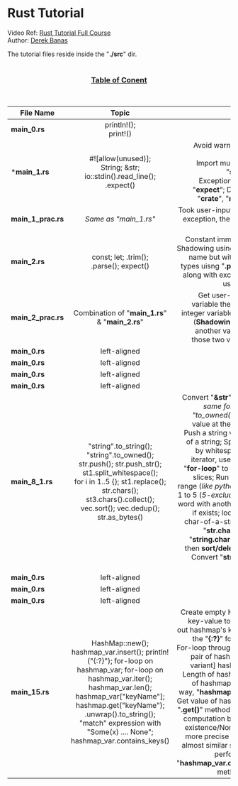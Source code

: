 # Rust Tutorial

Video Ref: [Rust Tutorial Full Course](https://www.youtube.com/watch?v=ygL_xcavzQ4) <br/>
Author: [Derek Banas ](https://www.youtube.com/@derekbanas)

The tutorial files reside inside the "**./src**" dir. <br/><br/>

<h3 align="center"><u>Table of Conent</u></h3>  <br/>

<div align="center">

| File Name   |      Topic      |  Remarks |
|----------|:-------------:|------:|
| **main_0.rs** |  println!(); <br/> print!() | Introduction to <br/> Rust |
| ***main_1.rs** |  #![allow(unused)]; <br/> String; &str; <br/> io::stdin().read_line(); <br/> .expect() | Avoid warnings for unused variables; <br/> Import multiple traits from "**std::io**" module; <br/> Exception handling using "**expect**"; Doc about "**std**", "**crate**", "**module**", "**trait**" |
| **main_1_prac.rs** |  *Same as "main_1.rs"* | Took user-input while handling exception, then printout in the terminal |
| **main_2.rs** |  const; let; .trim(); <br/> .parse(); expect() |  Constant immutable variable; Shadowing using same variable name but with different data types uisng "**.parse()**" method along with exception handling using "**.expect()**";  |
| **main_2_prac.rs** |  Combination of "**main_1.rs**" & "**main_2.rs**" | Get user-input in a string variable then convert it into integer variable of same name (**Shadowing**); happen with another variable; then add those two variables' values |
| **main_0.rs** |  left-aligned | $1600 |
| **main_0.rs** |  left-aligned | $1600 |
| **main_0.rs** |  left-aligned | $1600 |
| **main_0.rs** |  left-aligned | $1600 |
| **main_8_1.rs** |  "string".to_string(); "string".to_owned(); <br/> str.push(); str.push_str(); <br/> st1.split_whitespace(); <br/> for i in 1..5 {}; st1.replace(); str.chars(); st3.chars().collect(); vec.sort(); vec.dedup(); str.as_bytes() | Convert "**&str**" to **String** (*both same for "to_string()" & "to_owned()"*); Push a char value at the end to a string; Push a string value at the end of a string; Split a string slice by whitespace & return an iterator, use "**iter.next()**" or "**for-loop**" to get those string slices; Run a for loop using range (*like python-range*) from 1 to 5 (*5-excluding*); Replace a word with another from a string if exists; loop through each char-of-a-string while using "**str.chars()**"; Convert a "**string.chars**" into "**vector**" then **sort/delete-duplicates**; Convert "**string.chars**" into "**bytes**"  |
| **main_0.rs** |  left-aligned | $1600 |
| **main_0.rs** |  left-aligned | $1600 |
| **main_0.rs** |  left-aligned | $1600 |
| **main_15.rs** |  HashMap::new(); hashmap_var.insert(); println!("{:?}"); for-loop on hashmap_var; for-loop on hashmap_var.iter(); hashmap_var.len(); hashmap_var["keyName"]; hashmap.get("keyName"); .unwrap().to_string(); "match" expression with "Some(x) .... None"; hashmap_var.contains_keys() | Create empty Hashmap; Insert key-value to hashmap; Print out hashmap's key-value using the "**{:?}**" format-specifier; For-loop through the key, value pair of hashmap_var/ [other variant] hashmap_var.**iter()**; Length of hashmap; Get value of hashmap uisng Pythonic way, "**hashmap["keyName"]**"; Get value of hashmap uisng the "**.get()**" method; Handle further computation based on value-existence/None; Unlike being more precise of the situation, almost similar safety-check is performed using the "**hashmap_var.contains_key()**" method w/ if-cond. |

</div>